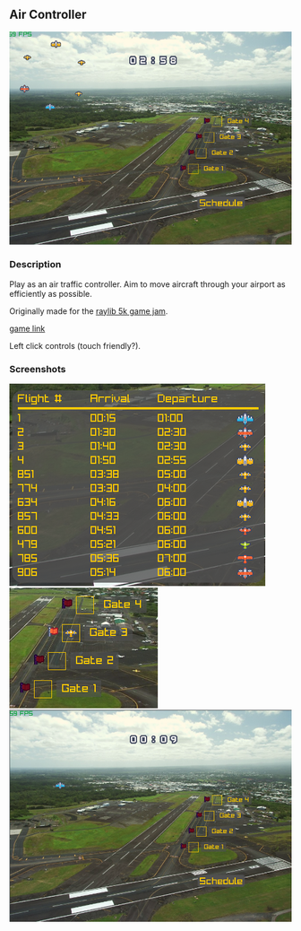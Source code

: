 ## Air Controller

![Air Controller](screenshots/busy.png)

### Description

Play as an air traffic controller. Aim to move aircraft through your airport as efficiently as possible.

Originally made for the [raylib 5k game jam](https://itch.io/jam/raylib-5k-gamejam).

[game link](https://akilmarshall.itch.io/air-controller)


Left click controls (touch friendly?).

### Screenshots

![](screenshots/schedule.png)
![](screenshots/plane_at_gate.png)
![](screenshots/blank.png)
